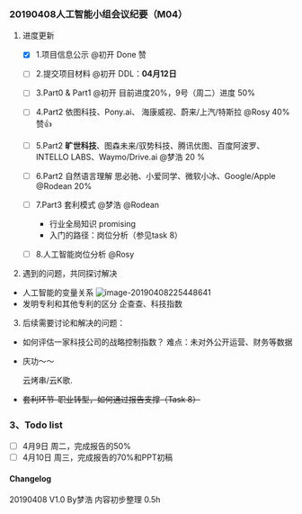 ### 20190408人工智能小组会议纪要（M04）

1. 进度更新

   - [x] 1.项目信息公示 @初开 Done 赞
   - [ ] 2.提交项目材料 @初开 DDL：**04月12日**
   - [ ] 3.Part0 & Part1 @初开  目前进度20%，9号（周二）进度 50%
   - [ ] 4.Part2 依图科技、Pony.ai、 海康威视、蔚来/上汽/特斯拉 @Rosy 40% 赞👍
   - [ ] 5.Part2 **旷世科技**、图森未来/驭势科技、腾讯优图、百度阿波罗、INTELLO LABS、Waymo/Drive.ai @梦浩 20 %
   - [ ] 6.Part2 自然语言理解 思必驰、小爱同学、微软小冰、Google/Apple  @Rodean 20%
   - [ ] 7.Part3 套利模式 @梦浩 @Rodean 
     - 行业全局知识 promising
     - 入门的路径：岗位分析（参见task 8）
   - [ ] 8.人工智能岗位分析 @Rosy

   

2. 遇到的问题，共同探讨解决

- 人工智能的变量关系
  ![image-20190408225448641](https://ws4.sinaimg.cn/large/006tNc79ly1g1vm8m4daej31yy0u0adv.jpg)
- 发明专利和其他专利的区分
  企查查、科技指数

3. 后续需要讨论和解决的问题：

- 如何评估一家科技公司的战略控制指数？
  难点：未对外公开运营、财务等数据

- 庆功～～

  云烤串/云K歌.

- ~~套利环节-职业转型，如何通过报告支撑（Task 8）~~



### 3、Todo list

- [ ] 4月9日 周二，完成报告的50%
- [ ] 4月10日 周三，完成报告的70%和PPT初稿

#### Changelog

20190408 V1.0 By梦浩  内容初步整理 0.5h